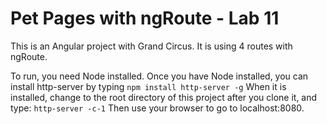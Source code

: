# Pet Pages with ngRoute - Lab 11

This is an Angular project with Grand Circus.  It is using 4 routes with ngRoute.

To run, you need Node installed.  Once you have Node installed, you can install http-server by typing
`npm install http-server -g`
When it is installed, change to the root directory of this project after you clone it, and type:
`http-server -c-1`
Then use your browser to go to localhost:8080.
